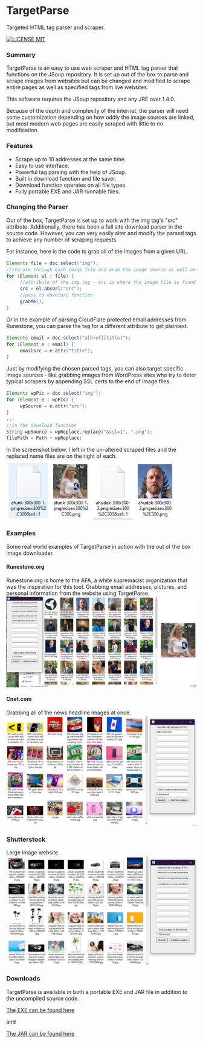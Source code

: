 # TargetParse
Targeted HTML tag parser and scraper.

[![LICENSE MIT](https://img.shields.io/badge/license-MIT-blue.svg)](hhttps://github.com/splitty/TargetParse/blob/master/LICENSE)
### Summary
TargetParse is an easy to use web scraper and HTML tag parser that functions on the JSoup repository.  It is set up out of the box to parse and scrape images from websites but can be changed and modified to scrape entire pages as well as specified tags from live websites.

This software requires the JSoup repository and any JRE over 1.4.0.

Because of the depth and complexity of the internet, the parser will need some customization depending on how oddly the image sources are linked, but most modern web pages are easily scraped with little to no modification.

### Features
* Scrape up to 10 addresses at the same time.
* Easy to use interface.
* Powerful tag parsing with the help of JSoup.
* Built in download function and file saver.
* Download function operates on all file types.
* Fully portable EXE and JAR runnable files.

### Changing the Parser
Out of the box, TargetParse is set up to work with the img tag's "src" attribute.  Additionally, there has been a full site download parser in the source code.  However, you can very easily alter and modify the parsed tags to achieve any number of scraping requests.

For instance, here is the code to grab all of the images from a given URL.
```java
Elements file = doc.select("img");
//iterate through each image file and grab the image source as well as downloading it.
for (Element el : file) {
     //attribute of the img tag - src is where the image file is found
     src = el.absUrl("src");
     //pass to download function
     grabMe();
}
```
Or in the example of parsing CloudFlare protected email addresses from Runestone, you can parse the tag for a different attribute to get plaintext.
```java
Elements email = doc.select("a[href][title]");
for (Element e : email) {
     emailsrc = e.attr("title");
}
```
Just by modifying the chosen parsed tags, you can also target specific image sources - like grabbing images from WordPress sites who try to deter typical scrapers by appending SSL certs to the end of image files.
```java
Elements wpPic = doc.select("img");
for (Element e : wpPic) {
     wpSource = e.attr("src");
}
...
//in the download function
String wpSource = wpReplace.replace("&ssl=1", ".png");
filePath = Path + wpReplace;
```
In the screenshot below, I left in the un-altered scraped files and the replaced name files are on the right of each.
![Screenshot of two different file types being grabbed from WordPress](https://github.com/splitty/TargetParse/raw/master/screenshots/wordpressExample.JPG)

### Examples
Some real world examples of TargetParse in action with the out of the box image downloader.

#### Runestone.org
Runestone.org is home to the AFA, a white supremacist organization that was the inspiration for this tool.  Grabbing email addresses, pictures, and personal information from the website using TargetParse.
![Images pulled from Runestone contact page](https://github.com/splitty/TargetParse/raw/master/screenshots/contractExample.JPG)

#### Cnet.com
Grabbing all of the news headline images at once.
![Cnet home page parse.](https://github.com/splitty/TargetParse/raw/master/screenshots/cnet.JPG)

### Shutterstock
Large image website.
![Shutter stock example.](https://github.com/splitty/TargetParse/raw/master/screenshots/shutter.JPG)

### Downloads
TargetParse is available in both a portable EXE and JAR file in addition to the uncompiled source code.  

[The EXE can be found here](https://github.com/splitty/TargetParse/raw/master/Executable/TargetParse.exe)

and

[The JAR can be found here](https://github.com/splitty/TargetParse/raw/master/jarBuild/TargetParse_Portable.jar)
